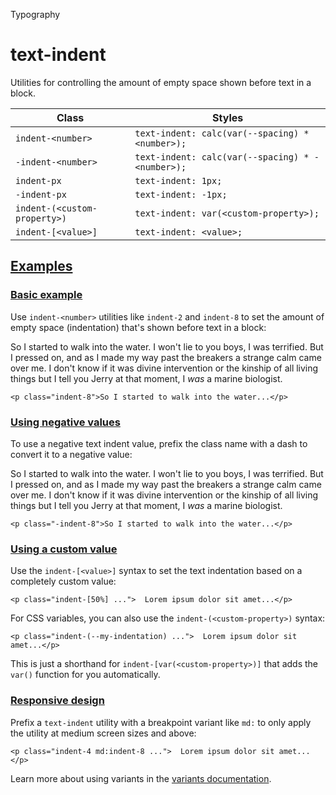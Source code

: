 <!--$-->

<!--/$-->

Typography

# text-indent

Utilities for controlling the amount of empty space shown before text in a block.

| Class                        | Styles                                           |
| ---------------------------- | ------------------------------------------------ |
| `indent-<number>`            | `text-indent: calc(var(--spacing) * <number>);`  |
| `-indent-<number>`           | `text-indent: calc(var(--spacing) * -<number>);` |
| `indent-px`                  | `text-indent: 1px;`                              |
| `-indent-px`                 | `text-indent: -1px;`                             |
| `indent-(<custom-property>)` | `text-indent: var(<custom-property>);`           |
| `indent-[<value>]`           | `text-indent: <value>;`                          |

## [Examples](#examples)

### [Basic example](#basic-example)

Use `indent-<number>` utilities like `indent-2` and `indent-8` to set the amount of empty space (indentation) that's shown before text in a block:

So I started to walk into the water. I won't lie to you boys, I was terrified. But I pressed on, and as I made my way past the breakers a strange calm came over me. I don't know if it was divine intervention or the kinship of all living things but I tell you Jerry at that moment, I *was* a marine biologist.

```
<p class="indent-8">So I started to walk into the water...</p>
```

### [Using negative values](#using-negative-values)

To use a negative text indent value, prefix the class name with a dash to convert it to a negative value:

So I started to walk into the water. I won't lie to you boys, I was terrified. But I pressed on, and as I made my way past the breakers a strange calm came over me. I don't know if it was divine intervention or the kinship of all living things but I tell you Jerry at that moment, I *was* a marine biologist.

```
<p class="-indent-8">So I started to walk into the water...</p>
```

### [Using a custom value](#using-a-custom-value)

Use the<!-- --> `indent-[<value>]` <!-- -->syntax<!-- --> <!-- -->to set the <!-- -->text indentation<!-- --> based on a completely custom value:

```
<p class="indent-[50%] ...">  Lorem ipsum dolor sit amet...</p>
```

For CSS variables, you can also use the<!-- --> `indent-(<custom-property>)` <!-- -->syntax:

```
<p class="indent-(--my-indentation) ...">  Lorem ipsum dolor sit amet...</p>
```

This is just a shorthand for<!-- --> `indent-[var(<custom-property>)]` <!-- -->that adds the `var()` function for you automatically.

### [Responsive design](#responsive-design)

Prefix <!-- -->a<!-- --> `text-indent` utility<!-- --> <!-- -->with a breakpoint variant like `md:` to only apply the utility at <!-- -->medium<!-- --> <!-- -->screen sizes and above:

```
<p class="indent-4 md:indent-8 ...">  Lorem ipsum dolor sit amet...</p>
```

Learn more about using variants in the [variants documentation](/docs/hover-focus-and-other-states).

<!--$-->

<!--/$-->
